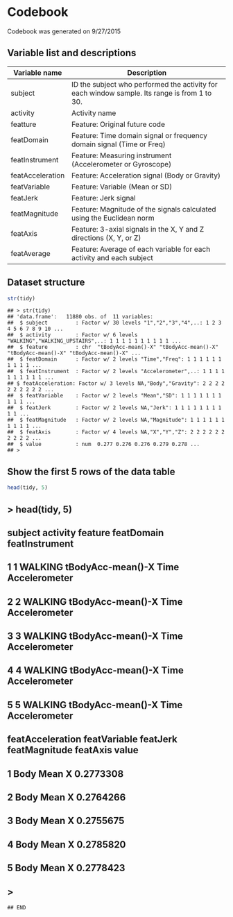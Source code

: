 Codebook
========
Codebook was generated on 9/27/2015

Variable list and descriptions
------------------------------

Variable name    | Description
-----------------|------------
subject          | ID the subject who performed the activity for each window sample. Its range is from 1 to 30.
activity         | Activity name
featture         | Feature: Original future code
featDomain       | Feature: Time domain signal or frequency domain signal (Time or Freq)
featInstrument   | Feature: Measuring instrument (Accelerometer or Gyroscope)
featAcceleration | Feature: Acceleration signal (Body or Gravity)
featVariable     | Feature: Variable (Mean or SD)
featJerk         | Feature: Jerk signal
featMagnitude    | Feature: Magnitude of the signals calculated using the Euclidean norm
featAxis         | Feature: 3-axial signals in the X, Y and Z directions (X, Y, or Z)
featAverage      | Feature: Average of each variable for each activity and each subject

Dataset structure
-----------------


```r
str(tidy)
```

```
## > str(tidy)
## 'data.frame':   11880 obs. of  11 variables:
##  $ subject         : Factor w/ 30 levels "1","2","3","4",..: 1 2 3 4 5 6 7 8 9 10 ...
##  $ activity        : Factor w/ 6 levels "WALKING","WALKING_UPSTAIRS",..: 1 1 1 1 1 1 1 1 1 1 ...
##  $ feature         : chr  "tBodyAcc-mean()-X" "tBodyAcc-mean()-X" "tBodyAcc-mean()-X" "tBodyAcc-mean()-X" ...
##  $ featDomain      : Factor w/ 2 levels "Time","Freq": 1 1 1 1 1 1 1 1 1 1 ...
##  $ featInstrument  : Factor w/ 2 levels "Accelerometer",..: 1 1 1 1 1 1 1 1 1 1 ...
## $ featAcceleration: Factor w/ 3 levels NA,"Body","Gravity": 2 2 2 2 2 2 2 2 2 2 ...
##  $ featVariable    : Factor w/ 2 levels "Mean","SD": 1 1 1 1 1 1 1 1 1 1 ...
##  $ featJerk        : Factor w/ 2 levels NA,"Jerk": 1 1 1 1 1 1 1 1 1 1 ...
##  $ featMagnitude   : Factor w/ 2 levels NA,"Magnitude": 1 1 1 1 1 1 1 1 1 1 ...
##  $ featAxis        : Factor w/ 4 levels NA,"X","Y","Z": 2 2 2 2 2 2 2 2 2 2 ...
##  $ value           : num  0.277 0.276 0.276 0.279 0.278 ...
## > 
```


Show the first 5 rows of the data table
----------------------------------------

```r
head(tidy, 5)
```
## > head(tidy, 5)
## subject activity           feature featDomain featInstrument
## 1       1  WALKING tBodyAcc-mean()-X       Time  Accelerometer
## 2       2  WALKING tBodyAcc-mean()-X       Time  Accelerometer
## 3       3  WALKING tBodyAcc-mean()-X       Time  Accelerometer
## 4       4  WALKING tBodyAcc-mean()-X       Time  Accelerometer
## 5       5  WALKING tBodyAcc-mean()-X       Time  Accelerometer
##   featAcceleration featVariable featJerk featMagnitude featAxis     value
## 1             Body         Mean     <NA>          <NA>        X 0.2773308
## 2             Body         Mean     <NA>          <NA>        X 0.2764266
## 3             Body         Mean     <NA>          <NA>        X 0.2755675
## 4             Body         Mean     <NA>          <NA>        X 0.2785820
## 5             Body         Mean     <NA>          <NA>        X 0.2778423
## > 
```
## END